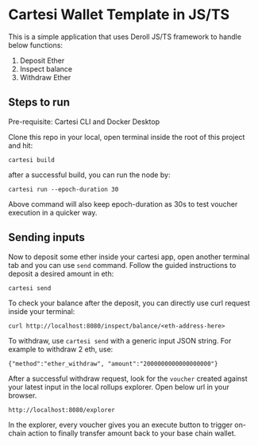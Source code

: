 # Cartesi Wallet Template in JS/TS 

This is a simple application that uses Deroll JS/TS framework to handle below functions:

1. Deposit Ether
2. Inspect balance
2. Withdraw Ether 

## Steps to run
Pre-requisite: Cartesi CLI and Docker Desktop 

Clone this repo in your local, open terminal inside the root of this project and hit: 
```
cartesi build
```
after a successful build, you can run the node by:
```
cartesi run --epoch-duration 30
``` 
Above command will also keep epoch-duration as 30s to test voucher execution in a quicker way.

## Sending inputs
Now to deposit some ether inside your cartesi app, open another terminal tab and you can use `send` command. Follow the guided instructions to deposit a desired amount in eth:
```
cartesi send
```

To check your balance after the deposit, you can directly use curl request inside your terminal:
```
curl http://localhost:8080/inspect/balance/<eth-address-here>
```

To withdraw, use `cartesi send` with a generic input JSON string. For example to withdraw 2 eth, use: 
```
{"method":"ether_withdraw", "amount":"2000000000000000000"}
```
After a successful withdraw request, look for the `voucher` created against your latest input in the local rollups explorer. Open below url in your browser.
```
http://localhost:8080/explorer
```   
In the explorer, every voucher gives you an execute button to trigger on-chain action to finally transfer amount back to your base chain wallet.